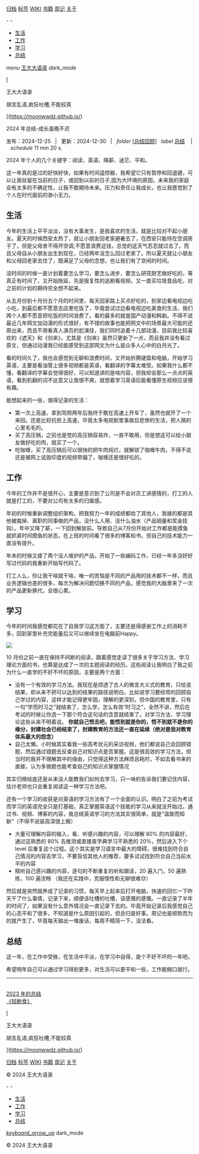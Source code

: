 [归档](/post) [标签](/tags/) [WIKI](/wdd.html) [书籍](/read/) [周记](/weekly/) [关于](/about/)

\- -

-   [生活](#%e7%94%9f%e6%b4%bb)
-   [工作](#%e5%b7%a5%e4%bd%9c)
-   [学习](#%e5%ad%a6%e4%b9%a0)
-   [总结](#%e6%80%bb%e7%bb%93)

*menu* [王大大语录](https://moonwwdz.github.io/) *dark\_mode*

[

王大大语录

胡言乱语,疯狂吐槽,不能较真

](https://moonwwdz.github.io/)

2024 年总结-成长虽晚不迟

发布：2024-12-25   |   更新：2024-12-30   |   *folder* [\[总结回顾\]](/categories/[%e6%80%bb%e7%bb%93%e5%9b%9e%e9%a1%be])   *label* [总结](/tags/%E6%80%BB%E7%BB%93)    |   *schedule* 11 min 20 s.

2024 年个人的几个关键字：阅读、英语、降薪、迷茫、平和。

这一年真的是过的好快好快，如果有时间遥控器，我希望它只有暂停和回退键，可以让我驻留在当前的日子，或回到以前的日子,因为大环境的原因，未来我的家庭会有太多的不确定性，让我不敢期待未来。压力和责任让我成长，也让我感觉到了个人在时代面前的渺小无力。

## 生活

今年的生活上平平淡淡，没有大事发生，是我喜欢的生活，就是比较对不起小朋友。夏天的时候西安太热了，就让小朋友回老家避暑去了，在西安只能待在空调房子了，但是父母舍不得开空调,不愿意浪费这钱，总觉的这天气忍忍就过去了。而且父母自从小朋友出生到现在，已经两年没怎么回过老家了。所以夏天就让小朋友和父母回老家去住了，既满足了父母的念想，也让我们有了空闲的时间。

没时间的时候一直计划着要怎么学习，要怎么进步，要怎么研究厨艺做好吃的，等真正有时间了，又开始拖延，先是报复性的追剧看视频，又一直买垃圾食品吃，对之前的计划的期待完全想不起来。

从五月份到十月份五个月的时间里，每天回家路上买点好吃的，到家边看电视边吃小吃，到最后都不愿意去店里吃饭了，毕竟尝试过边看电视边吃美食的生活，我们两个人都不愿意把吃饭的时间浪费了。看的最多的就是国产动漫和韩剧。不得不说最近几年网文加动漫的形式很好，有不错的故事也能把网文中的场景最大可能的还原出来，而且不用看真人演员的尬演技，我们同时追着十几部动漫，目前我比较喜欢的《遮天》和《剑来》，尤其是《剑来》虽然只更新了一点，而且我并没有看过原文，但通过动漫我已经能感受到这部网文为什么是众多人心中的白月光了。

看的时间久了，我也会感觉到无聊和浪费时间，又开始折腾键盘和电脑，开始学习英语，主要是看油管上很多视频都是英语，看翻译的字幕太难受。如果我什么都不懂，看翻译的字幕会觉得很好，可以知道讲的是啥内容，但我却会那么一点点的英语，看到机翻的词不达意又让我很不爽，就想着学习英语后能看懂原生视频应该很有趣。

能想起来的一些，值得记录的生活：

-   第一次上高速，拿到驾照两年后我终于敢在高速上开车了，虽然也就开了一个来回。还是比较抗拒上高速，毕竟太多电视剧里事故后悲惨的生活，把人搞的心里毛毛的。
-   买了高压锅，之前也是觉的高压锅容易炸，一直不敢用，但是想这可以给小朋友做好吃的肉，就买了一个。
-   吃咖喱，买了高压锅后可以很快的把牛肉炖烂，就解锁了咖喱牛肉，不得不说还是被网上诋毁印度的视频带偏了，咖喱还是很好吃的。

## 工作

今年的工作并不是很开心，主要是意识到了公司是不会对员工讲感情的，打工的人就是打工的，不要对公司有太多的归属感。

年初的时候重新调整组织架构，把我努力一年的成绩都给了其他人，我接的都是其他被裁掉、离职的同事做的产品，没什么人用、没什么油水（产品销量和奖金挂钩）。年中又降了薪，一下回到解放前。导致自己从7月份开始对工作都是能摸鱼就抓紧时间摸鱼的状态，在上班的时间看了很多的博客和书，但自己的技术能力一直没有提升。

年末的时候又接了两个没人维护的产品，开始了一些编码工作，已经一年多没好好写过代码的我重新开始写代码了。

打工人么，你让我干啥就干啥，唯一的苦恼是不同的产品用的技术都不一样，而且业务逻辑也差的很多，每次为解决问题切换不同的产品，感觉我的大脑里来了一次的产品更新换代，会很心累。

## 学习

今年的时间我感觉都花在了自我学习这方面了，主要还是得感谢工作上的消耗不多，回到家里补充完能量后又可以继续坐在电脑前Happy。

![](images/%e6%88%aa%e5%b1%8f2024-12-30%2006.36.55.png)

10 月份之前一直在保持不间断的阅读，跟着感觉走读了很多关于学习方法、学习理论方面的书，也算是达成了一次的主题阅读的经历。这些阅读让我明白了我之前为什么一直学的不好不坏的原因，主要是两个方面：

-   没有一个有效的学习方法。我现在是烦透了古人的微言大义式的教育，只给说结果，却从来不把可以达到的结果的路径说明白。比如说学习要经常的回顾自己学过的内容，这样才能记得更牢固，理解的更深刻，但中国的教育里，只有一句“学而时习之”就结束了，怎么学，怎么有效“时习之”，全然不讲，然后在考试的时候让你选一下那个符合这句话的含意就结束了。对学习方法、学习理论这些从来不明着说。 ****你就自己悟去吧，能悟到就是你的，悟不到就不是你的缘分，封建社会已经结束了，封建教育的方法还一直在延续（绝对是我对教育体系最大的怨念）****
-   自己太懒。小时候其实看我一些高考状元的采访视频，他们都说自己会回顾错题，然后通过错题去反查自己对知识点是否掌握。这是很高效的学习方法，但当时的我并不理解其中的缘由，只觉得这种方法麻烦且耗时，不如去看书来的直接，认为多做题也能考查自己的知识点掌握情况

其实归根结底还是从来没人能教我们如何去学习，只一味的告诉我们要记住内容，估计老师也只会重复阅读这一种学习方法吧。

还有一个学习的收获是对英语的学习方法有了一个全面的认识。明白了之前为考试而学习的英语完全只是打基础，真正掌握英语这个技能的学习从来就没开始过。通过书、视频、博客的内容，我总结英语学习的方法其实很简单，就是“温故而知新”（不得不说装高深很上瘾）

-   大量可理解内容的输入，看、听感兴趣的内容，可以理解 80% 的内容最好，通过这熟悉的 80% 去推测或直接查字典学习不熟悉的 20%，然后进入下个 level 后重复这个过程。这个其实是学习语言中最大的障碍，很难找到符合自己情况的内容去学习，不要盲信其他人的推荐，要多试试找到符合自己当前水平的内容
-   精听自己感兴趣的内容，逐句的不断重复的听和跟读，20 遍入门，50 遍熟练，100 遍流畅 （我还在实践中，克服惰性和无聊很难😓）

然后就是突然就养成了记录的习惯，每天早上起来后打开电脑，快速的回忆一下昨天干了什么事情，记录下来，顺便该吐槽的吐槽，该感慨的感慨。一直记录了半年的时间了，如果没有什么意外情况会一直记录下去的。毕竟开始记录后我感觉自己的心态平和了很多，不知道是什么原因引起的，但总归是好事。周记也是顺势而为的就产生了，毕竟每天输出一堆废话，每周不精简一下，没法看。

## 总结

这一年，在工作中受挫，在生活中平淡，在学习中自得，是个不好不坏的一年吧。

希望明年自己可以通过学习得到更多，对生活可以更平和一些，工作能糊口就行。

---

[  
2023 年的总结](/post/2024/2024-02-06-summarize-2023/)[  
《轻断食》](/read/2024/07-12-light-fasting/)

[

王大大语录

胡言乱语,疯狂吐槽,不能较真

](https://moonwwdz.github.io/)

[归档](/post) [标签](/tags/) [WIKI](/wdd.html) [书籍](/read/) [周记](/weekly/) [关于](/about/)

© 2024 王大大语录

\- -

-   [生活](#%e7%94%9f%e6%b4%bb)
-   [工作](#%e5%b7%a5%e4%bd%9c)
-   [学习](#%e5%ad%a6%e4%b9%a0)
-   [总结](#%e6%80%bb%e7%bb%93)

[*keyboard\_arrow\_up*](#top) dark\_mode

© 2024 王大大语录